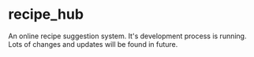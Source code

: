 # recipe_hub
 An online recipe suggestion system. It's development process is running. Lots of changes and updates will be found in future.
